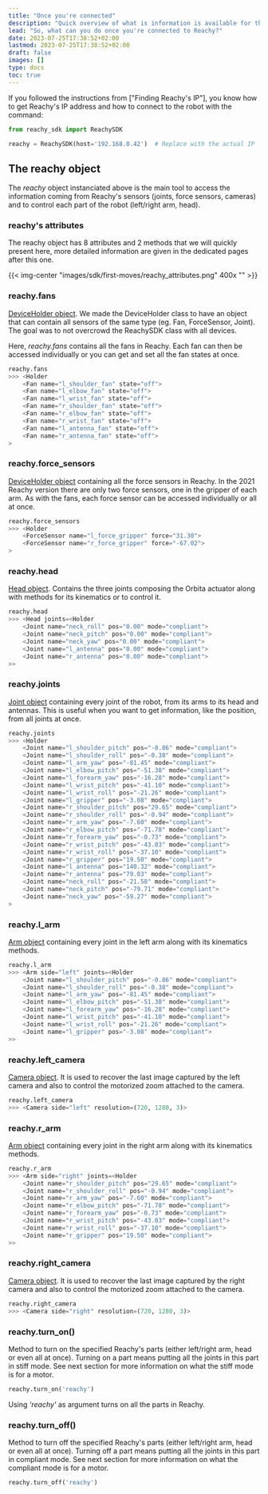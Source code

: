 ```yaml
---
title: "Once you're connected"
description: "Quick overview of what is information is available for the user once connected to the robot."
lead: "So, what can you do once you're connected to Reachy?"
date: 2023-07-25T17:38:52+02:00
lastmod: 2023-07-25T17:38:52+02:00
draft: false
images: []
type: docs
toc: true
---
```


If you followed the instructions from ["Finding Reachy's IP"], you know how to get Reachy's IP address and how to connect to the robot with the command: 

```python
from reachy_sdk import ReachySDK

reachy = ReachySDK(host='192.168.0.42')  # Replace with the actual IP
```

## The reachy object

The *reachy* object instanciated above is the main tool to access the information coming from Reachy's sensors (joints, force sensors, cameras) and to control each part of the robot (left/right arm, head).

### reachy's attributes

The reachy object has 8 attributes and 2 methods that we will quickly present here, more detailed information are given in the dedicated pages after this one. 

{{< img-center "images/sdk/first-moves/reachy_attributes.png" 400x "" >}}

### reachy.fans

[DeviceHolder object](https://pollen-robotics.github.io/reachy-sdk/api/device_holder.html). We made the DeviceHolder class to have an object that can contain all sensors of the same type (eg. Fan, ForceSensor, Joint). The goal was to not overcrowd the ReachySDK class with all devices.

Here, *reachy.fans* contains all the fans in Reachy. Each fan can then be accessed individually or you can get and set all the fan states at once.

```python
reachy.fans
>>> <Holder
	<Fan name="l_shoulder_fan" state="off">
	<Fan name="l_elbow_fan" state="off">
	<Fan name="l_wrist_fan" state="off">
	<Fan name="r_shoulder_fan" state="off">
	<Fan name="r_elbow_fan" state="off">
	<Fan name="r_wrist_fan" state="off">
	<Fan name="l_antenna_fan" state="off">
	<Fan name="r_antenna_fan" state="off">
>
```

### reachy.force_sensors

[DeviceHolder object](https://pollen-robotics.github.io/reachy-sdk/api/device_holder.html) containing all the force sensors in Reachy. In the 2021 Reachy version there are only two force sensors, one in the gripper of each arm. As with the fans, each force sensor can be accessed individually or all at once.

```python
reachy.force_sensors
>>> <Holder
	<ForceSensor name="l_force_gripper" force="31.30">
	<ForceSensor name="r_force_gripper" force="-67.02">
>
```

### reachy.head

[Head object](https://pollen-robotics.github.io/reachy-sdk/api/head.html).
Contains the three joints composing the Orbita actuator along with methods for its kinematics or to control it.

```python
reachy.head
>>> <Head joints=<Holder
	<Joint name="neck_roll" pos="0.00" mode="compliant">
	<Joint name="neck_pitch" pos="0.00" mode="compliant">
	<Joint name="neck_yaw" pos="0.00" mode="compliant">
	<Joint name="l_antenna" pos="0.00" mode="compliant">
	<Joint name="r_antenna" pos="0.00" mode="compliant">
>>
```

### reachy.joints

[Joint object](https://pollen-robotics.github.io/reachy-sdk/api/joint.html) containing every joint of the robot, from its arms to its head and antennas. This is useful when you want to get information, like the position, from all joints at once.

```python
reachy.joints
>>> <Holder
	<Joint name="l_shoulder_pitch" pos="-0.86" mode="compliant">
	<Joint name="l_shoulder_roll" pos="-0.38" mode="compliant">
	<Joint name="l_arm_yaw" pos="-81.45" mode="compliant">
	<Joint name="l_elbow_pitch" pos="-51.38" mode="compliant">
	<Joint name="l_forearm_yaw" pos="-16.28" mode="compliant">
	<Joint name="l_wrist_pitch" pos="-41.10" mode="compliant">
	<Joint name="l_wrist_roll" pos="-21.26" mode="compliant">
	<Joint name="l_gripper" pos="-3.08" mode="compliant">
	<Joint name="r_shoulder_pitch" pos="29.65" mode="compliant">
	<Joint name="r_shoulder_roll" pos="-0.94" mode="compliant">
	<Joint name="r_arm_yaw" pos="-7.60" mode="compliant">
	<Joint name="r_elbow_pitch" pos="-71.78" mode="compliant">
	<Joint name="r_forearm_yaw" pos="-0.73" mode="compliant">
	<Joint name="r_wrist_pitch" pos="-43.03" mode="compliant">
	<Joint name="r_wrist_roll" pos="-37.10" mode="compliant">
	<Joint name="r_gripper" pos="19.50" mode="compliant">
	<Joint name="l_antenna" pos="140.32" mode="compliant">
	<Joint name="r_antenna" pos="79.03" mode="compliant">
	<Joint name="neck_roll" pos="-21.58" mode="compliant">
	<Joint name="neck_pitch" pos="-79.71" mode="compliant">
	<Joint name="neck_yaw" pos="-59.27" mode="compliant">
>
```

### reachy.l_arm

[Arm object](https://pollen-robotics.github.io/reachy-sdk/api/arm.html) containing every joint in the left arm along with its kinematics methods.

```python
reachy.l_arm
>>> <Arm side="left" joints=<Holder
	<Joint name="l_shoulder_pitch" pos="-0.86" mode="compliant">
	<Joint name="l_shoulder_roll" pos="-0.38" mode="compliant">
	<Joint name="l_arm_yaw" pos="-81.45" mode="compliant">
	<Joint name="l_elbow_pitch" pos="-51.38" mode="compliant">
	<Joint name="l_forearm_yaw" pos="-16.28" mode="compliant">
	<Joint name="l_wrist_pitch" pos="-41.10" mode="compliant">
	<Joint name="l_wrist_roll" pos="-21.26" mode="compliant">
	<Joint name="l_gripper" pos="-3.08" mode="compliant">
>>
```

### reachy.left_camera

[Camera object](https://pollen-robotics.github.io/reachy-sdk/api/camera.html). It is used to recover the last image captured by the left camera and also to control the motorized zoom attached to the camera.

```python
reachy.left_camera
>>> <Camera side="left" resolution=(720, 1280, 3)>
```

### reachy.r_arm

[Arm object](https://pollen-robotics.github.io/reachy-sdk/api/arm.html) containing every joint in the right arm along with its kinematics methods.

```python
reachy.r_arm
>>> <Arm side="right" joints=<Holder
	<Joint name="r_shoulder_pitch" pos="29.65" mode="compliant">
	<Joint name="r_shoulder_roll" pos="-0.94" mode="compliant">
	<Joint name="r_arm_yaw" pos="-7.60" mode="compliant">
	<Joint name="r_elbow_pitch" pos="-71.78" mode="compliant">
	<Joint name="r_forearm_yaw" pos="-0.73" mode="compliant">
	<Joint name="r_wrist_pitch" pos="-43.03" mode="compliant">
	<Joint name="r_wrist_roll" pos="-37.10" mode="compliant">
	<Joint name="r_gripper" pos="19.50" mode="compliant">
>>
```

### reachy.right_camera

[Camera object](https://pollen-robotics.github.io/reachy-sdk/api/camera.html). It is used to recover the last image captured by the right camera and also to control the motorized zoom attached to the camera.

```python
reachy.right_camera
>>> <Camera side="right" resolution=(720, 1280, 3)>
```

### reachy.turn_on()

Method to turn on the specified Reachy's parts (either left/right arm, head or even all at once). Turning on a part means putting all the joints in this part in stiff mode. See next section for more information on what the stiff mode is for a motor.

```python
reachy.turn_on('reachy')
```
Using *'reachy'* as argument turns on all the parts in Reachy.

### reachy.turn_off()

Method to turn off the specified Reachy's parts (either left/right arm, head or even all at once). Turning off a part means putting all the joints in this part in compliant mode. See next section for more information on what the compliant mode is for a motor.

```python
reachy.turn_off('reachy')
```